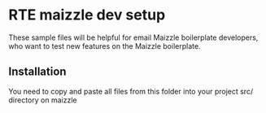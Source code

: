 # RTE maizzle dev setup

These sample files will be helpful for email Maizzle boilerplate developers, who want to test new features on the Maizzle boilerplate.

## Installation

You need to copy and paste all files from this folder into your project src/ directory on maizzle
